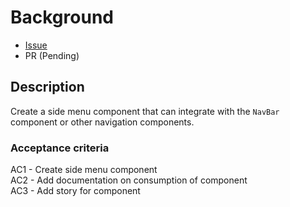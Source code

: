 # Background

- [Issue](https://github.com/Evanlab02/react-components/issues/3)
- PR (Pending)

## Description

Create a side menu component that can integrate with the `NavBar` component or other navigation components.

### Acceptance criteria

AC1 - Create side menu component  
AC2 - Add documentation on consumption of component  
AC3 - Add story for component
